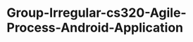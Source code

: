 Group-Irregular-cs320-Agile-Process-Android-Application
=======================================================
